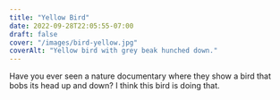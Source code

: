 ```yaml
---
title: "Yellow Bird"
date: 2022-09-28T22:05:55-07:00
draft: false
cover: "/images/bird-yellow.jpg"
coverAlt: "Yellow bird with grey beak hunched down."
---
```


Have you ever seen a nature documentary where they show a bird that bobs its head
up and down? I think this bird is doing that.